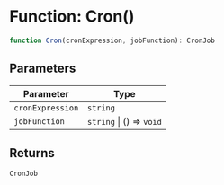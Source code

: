 # Function: Cron()

```ts
function Cron(cronExpression, jobFunction): CronJob
```

## Parameters

| Parameter | Type |
| ------ | ------ |
| `cronExpression` | `string` |
| `jobFunction` | `string` \| () => `void` |

## Returns

`CronJob`
